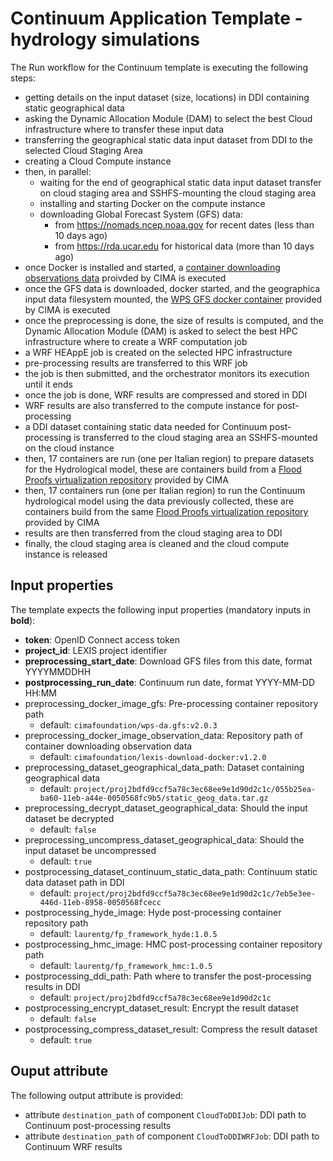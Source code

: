 # Continuum Application Template - hydrology simulations

The Run workflow for the Continuum template is executing the following steps:
* getting details on the input dataset (size, locations) in DDI containing static geographical data
* asking the Dynamic Allocation Module (DAM) to select the best Cloud infrastructure where to transfer these input data
* transferring the geographical static data input dataset from DDI to the selected Cloud Staging Area
* creating a Cloud Compute instance
* then, in parallel:
  * waiting for the end of geographical static data input dataset transfer on cloud staging area and SSHFS-mounting the cloud staging area
  * installing and starting Docker on the compute instance
  * downloading Global Forecast System (GFS) data:
    * from https://nomads.ncep.noaa.gov for recent dates (less than 10 days ago)
    * from https://rda.ucar.edu for historical data (more than 10 days ago)
* once Docker is installed and started, a [container downloading observations data](https://github.com/meteocima/lexis-download-docker) proivded by CIMA is executed
* once the GFS data is downloaded, docker started, and the geographica input data filesystem mounted, the [WPS GFS docker container](https://github.com/meteocima/wps-da.gfs) provided by CIMA is executed
* once the preprocessing is done, the size of results is computed, and the 
Dynamic Allocation Module (DAM) is asked to select the best HPC infrastructure where to create a WRF computation job
* a WRF HEAppE job is created on the selected HPC infrastructure
* pre-processing results are transferred to this WRF job
* the job is then submitted, and the orchestrator monitors its execution until it ends
* once the job is done, WRF results are compressed and stored in DDI
* WRF results are also transferred to the compute instance for post-processing
* a DDI dataset containing static data needed for Continuum post-processing is transferred to the cloud staging area an SSHFS-mounted on the cloud instance
* then, 17 containers are run (one per Italian region) to prepare datasets for the Hydrological model,
these are containers build from a [Flood Proofs virtualization repository](https://github.com/c-hydro/fp-docker) provided by CIMA
* then, 17 containers run (one per Italian region) to run the Continuum hydrological model using the data previously collected,
these are containers build from the same [Flood Proofs virtualization repository](https://github.com/c-hydro/fp-docker) provided by CIMA
* results are then transferred from the cloud staging area to DDI
* finally, the cloud staging area is cleaned and the cloud compute instance is released

## Input properties

The template expects the following input properties (mandatory inputs in **bold**):
*  **token**: OpenID Connect access token
* **project_id**: LEXIS project identifier
* **preprocessing_start_date**: Download GFS files from this date, format YYYYMMDDHH
* **postprocessing_run_date**: Continuum run date, format YYYY-MM-DD HH:MM
* preprocessing_docker_image_gfs: Pre-processing container repository path
  * default: `cimafoundation/wps-da.gfs:v2.0.3`
* preprocessing_docker_image_observation_data: Repository path of container downloading observation data
  * default: `cimafoundation/lexis-download-docker:v1.2.0`
* preprocessing_dataset_geographical_data_path: Dataset containing geographical data
  * default: `project/proj2bdfd9ccf5a78c3ec68ee9e1d90d2c1c/055b25ea-ba60-11eb-a44e-0050568fc9b5/static_geog_data.tar.gz`
* preprocessing_decrypt_dataset_geographical_data: Should the input dataset be decrypted
  * default: `false`
* preprocessing_uncompress_dataset_geographical_data: Should the input dataset be uncompressed
  * default: `true`
* postprocessing_dataset_continuum_static_data_path: Continuum static data dataset path in DDI
  * default: `project/proj2bdfd9ccf5a78c3ec68ee9e1d90d2c1c/7eb5e3ee-446d-11eb-8958-0050568fcecc`
* postprocessing_hyde_image: Hyde post-processing container repository path 
  * default: `laurentg/fp_framework_hyde:1.0.5`
* postprocessing_hmc_image: HMC post-processing container repository path
  * default: `laurentg/fp_framework_hmc:1.0.5`
* postprocessing_ddi_path: Path where to transfer the post-processing results in DDI
  * default: `project/proj2bdfd9ccf5a78c3ec68ee9e1d90d2c1c`
* postprocessing_encrypt_dataset_result: Encrypt the result dataset
  * default: `false`
* postprocessing_compress_dataset_result: Compress the result dataset
  * default: `true`

## Ouput attribute

The following output attribute is provided:
* attribute `destination_path` of component `CloudToDDIJob`: DDI path to Continuum post-processing results
* attribute `destination_path` of component `CloudToDDIWRFJob`: DDI path to Continuum WRF results
